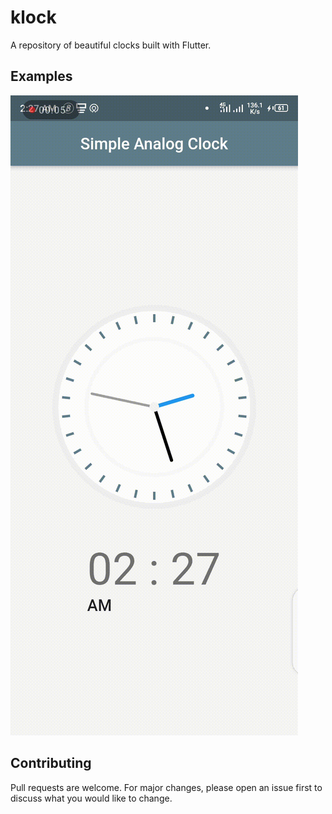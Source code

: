 # klock

A repository of beautiful clocks built with Flutter.

## Examples
![Simple Analog Clock](SimpleAnalogClockVideoDemo.gif)

## Contributing
Pull requests are welcome. For major changes, please open an issue first to discuss what you would like to change.
